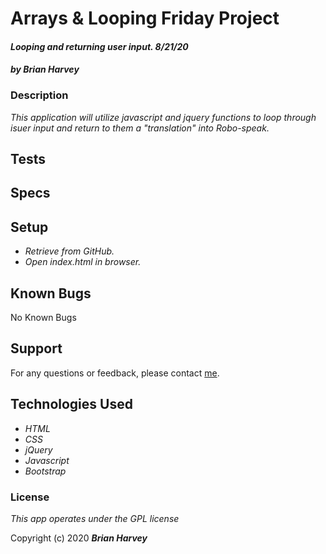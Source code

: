 # Arrays & Looping Friday Project



#### _Looping and returning user input. 8/21/20_

#### _by Brian Harvey_


### Description
_This application will utilize javascript and jquery functions to loop through isuer input and return to them a "translation" into Robo-speak._

## Tests


## Specs

## Setup

* _Retrieve from GitHub._
* _Open index.html in browser._

## Known Bugs

No Known Bugs

## Support

For any questions or feedback, please contact [me](mailto:brian.harv3y@gmail.com).

## Technologies Used

* _HTML_
* _CSS_
* _jQuery_
* _Javascript_
* _Bootstrap_

### License

_This app operates under the GPL license_

Copyright (c) 2020 **_Brian Harvey_**
